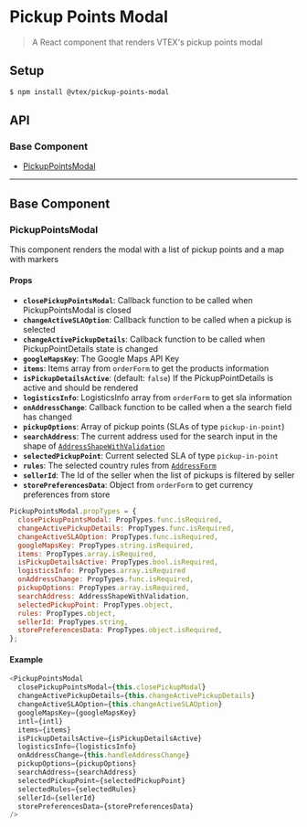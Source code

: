 # Pickup Points Modal

> A React component that renders VTEX's pickup points modal

## Setup

```sh
$ npm install @vtex/pickup-points-modal
```

## API

### Base Component

* [PickupPointsModal](#PickupPointsModal)

---

## Base Component

### PickupPointsModal

This component renders the modal with a list of pickup points and a map with markers

#### Props

* **`closePickupPointsModal`**: Callback function to be called when PickupPointsModal is closed
* **`changeActiveSLAOption`**: Callback function to be called when a pickup is selected
* **`changeActivePickupDetails`**: Callback function to be called when PickupPointDetails state is changed
* **`googleMapsKey`**: The Google Maps API Key
* **`items`**: Items array from `orderForm` to get the products information
* **`isPickupDetailsActive`**: (default: `false`) If the PickupPointDetails is active and should be rendered
* **`logisticsInfo`**: LogisticsInfo array from `orderForm` to get sla information
* **`onAddressChange`**: Callback function to be called when a the search field has changed
* **`pickupOptions`**: Array of pickup points (SLAs of type `pickup-in-point`)
* **`searchAddress`**: The current address used for the search input in the shape of [`AddressShapeWithValidation`](https://github.com/vtex/address-form/blob/master/src/propTypes/AddressShapeWithValidation.js)
* **`selectedPickupPoint`**: Current selected SLA of type `pickup-in-point`
* **`rules`**: The selected country rules from [`AddressForm`](https://github.com/vtex/address-form/tree/master/src/country)
* **`sellerId`**: The Id of the seller when the list of pickups is filtered by seller
* **`storePreferencesData`**: Object from `orderForm` to get currency preferences from store

```js
PickupPointsModal.propTypes = {
  closePickupPointsModal: PropTypes.func.isRequired,
  changeActivePickupDetails: PropTypes.func.isRequired,
  changeActiveSLAOption: PropTypes.func.isRequired,
  googleMapsKey: PropTypes.string.isRequired,
  items: PropTypes.array.isRequired,
  isPickupDetailsActive: PropTypes.bool.isRequired,
  logisticsInfo: PropTypes.array.isRequired
  onAddressChange: PropTypes.func.isRequired,
  pickupOptions: PropTypes.array.isRequired,
  searchAddress: AddressShapeWithValidation,
  selectedPickupPoint: PropTypes.object,
  rules: PropTypes.object,
  sellerId: PropTypes.string,
  storePreferencesData: PropTypes.object.isRequired,
};
```

#### Example

```js
<PickupPointsModal
  closePickupPointsModal={this.closePickupModal}
  changeActivePickupDetails={this.changeActivePickupDetails}
  changeActiveSLAOption={this.changeActiveSLAOption}
  googleMapsKey={googleMapsKey}
  intl={intl}
  items={items}
  isPickupDetailsActive={isPickupDetailsActive}
  logisticsInfo={logisticsInfo}
  onAddressChange={this.handleAddressChange}
  pickupOptions={pickupOptions}
  searchAddress={searchAddress}
  selectedPickupPoint={selectedPickupPoint}
  selectedRules={selectedRules}
  sellerId={sellerId}
  storePreferencesData={storePreferencesData}
/>
```
